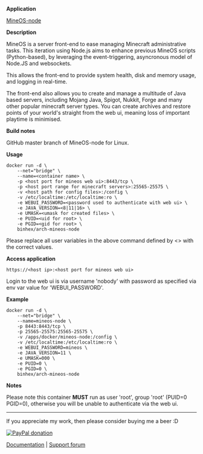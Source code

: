 **Application**

[MineOS-node](https://github.com/hexparrot/mineos-node)

**Description**

MineOS is a server front-end to ease managing Minecraft administrative tasks. This iteration using Node.js aims to enhance previous MineOS scripts (Python-based), by leveraging the event-triggering, asyncronous model of Node.JS and websockets.

This allows the front-end to provide system health, disk and memory usage, and logging in real-time.

The front-end also allows you to create and manage a multitude of Java based servers, including Mojang Java, Spigot, Nukkit, Forge and many other popular minecraft server types. You can create archives and restore points of your world's straight from the web ui, meaning loss of important playtime is minimised.

**Build notes**

GitHub master branch of MineOS-node for Linux.

**Usage**
```
docker run -d \
    --net="bridge" \
    --name=<container name> \
    -p <host port for mineos web ui>:8443/tcp \
    -p <host port range for minecraft servers>:25565-25575 \
    -v <host path for config files>:/config \
    -v /etc/localtime:/etc/localtime:ro \
    -e WEBUI_PASSWORD=<password used to authenticate with web ui> \
    -e JAVA_VERSION=<8|11|16> \
    -e UMASK=<umask for created files> \
    -e PUID=<uid for root> \
    -e PGID=<gid for root> \
    binhex/arch-mineos-node
```

Please replace all user variables in the above command defined by <> with the correct values.

**Access application**

`https://<host ip>:<host port for mineos web ui>`

Login to the web ui is via username 'nobody' with password as specified via env var value for 'WEBUI_PASSWORD'.

**Example**
```
docker run -d \
    --net="bridge" \
    --name=mineos-node \
    -p 8443:8443/tcp \
    -p 25565-25575:25565-25575 \
    -v /apps/docker/mineos-node:/config \
    -v /etc/localtime:/etc/localtime:ro \
    -e WEBUI_PASSWORD=mineos \
    -e JAVA_VERSION=11 \
    -e UMASK=000 \
    -e PUID=0 \
    -e PGID=0 \
    binhex/arch-mineos-node
```

**Notes**

Please note this container **MUST** run as user 'root', group 'root' (PUID=0 PGID=0), otherwise you will be unable to authenticate via the web ui.
___
If you appreciate my work, then please consider buying me a beer  :D

[![PayPal donation](https://www.paypal.com/en_US/i/btn/btn_donate_SM.gif)](https://www.paypal.com/cgi-bin/webscr?cmd=_s-xclick&hosted_button_id=MM5E27UX6AUU4)

[Documentation](https://github.com/binhex/documentation) | [Support forum](https://forums.unraid.net/topic/92533-support-binhex-mineos-node/)